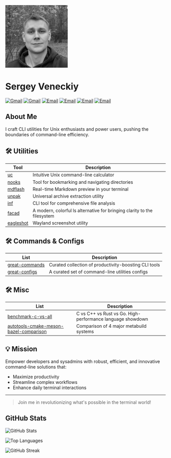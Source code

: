 ![github_photo](github_photo.jpg)

# Sergey Veneckiy

[![Gmail](https://img.shields.io/badge/Gmail-Email%20Me-blue?logo=gmail)](mailto:s.venetsky@gmail.com)
[![Gmail](https://img.shields.io/badge/Gmail-Email%20Me-f5b836?logo=gmail)](mailto:s.venetsky@gmail.com)
[![Email](https://img.shields.io/badge/Email-Holla%20at%20Me-f5b836?logo=neowin&logoColor=white)](mailto:s.venetsky@gmail.com)
[![Email](https://img.shields.io/badge/Email-Hit%20Me%20Up-f5b836?logo=minutemailer&logoColor=white)](mailto:s.venetsky@gmail.com)
[![Email](https://img.shields.io/badge/Email-Ping%20Me-f5b836?logo=protonmail&logoColor=white)](mailto:s.venetsky@gmail.com)
[![Email](https://img.shields.io/badge/Email-hit_me_up_bro%40gmail.com-f5b836?style=flat-square&logo=maildotru&logoColor=white)](mailto:s.venetsky@gmail.com)


## About Me

I craft CLI utilities for Unix enthusiasts and power users, pushing the boundaries of command-line efficiency.


## 🛠️ Utilities

| Tool | Description |
|------|-------------|
| [uc](https://github.com/yellow-footed-honeyguide/uc) | Intuitive Unix command-line calculator |
| [nooks](https://github.com/yellow-footed-honeyguide/nooks) | Tool for bookmarking and navigating directories |
| [mdflash](https://github.com/yellow-footed-honeyguide/mdflash) | Real-time Markdown preview in your terminal |
| [unpak](https://github.com/yellow-footed-honeyguide/unpak) | Universal archive extraction utility |
| [inf](https://github.com/yellow-footed-honeyguide/inf) | CLI tool for comprehensive file analysis  |
| [facad](https://github.com/yellow-footed-honeyguide/facad) | A modern, colorful ls alternative for bringing clarity to the filesystem |
| [eagleshot](https://github.com/yellow-footed-honeyguide/eagleshot) | Wayland screenshot utility |

## 🛠️ Commands & Configs
| List        | Description |
|-------------|-------------|
| [great-commands](https://github.com/yellow-footed-honeyguide/great-commands)| Curated collection of productivity-boosting CLI tools |
| [great-configs](https://github.com/yellow-footed-honeyguide/great-configs)  | A curated set of command-line utilities configs |

## 🛠️ Misc
| List        | Description |
|-------------|-------------|
| [benchmark-c-vs-all](https://github.com/yellow-footed-honeyguide/benchmark-c-vs-all)| C vs C++ vs Rust vs Go. High-performance language showdown |
| [autotools-cmake-meson-bazel-comparison](https://github.com/yellow-footed-honeyguide/autotools-cmake-meson-bazel-comparison) | Comparison of 4 major metabuild systems |


## 💡 Mission

Empower developers and sysadmins with robust, efficient, and innovative command-line solutions that:

- Maximize productivity
- Streamline complex workflows
- Enhance daily terminal interactions

---

> Join me in revolutionizing what's possible in the terminal world!


## GitHub Stats

![GitHub Stats](https://github-readme-stats.vercel.app/api?username=yellow-footed-honeyguide&show_icons=true&count_private=true&theme=default&bg_color=ffffff&title_color=163852&text_color=163852&icon_color=f5b836&border_color=f5b836&border_radius=10&card_width=495&custom_title=Honeyguide%20Pixel%20Forge&stat_color=163852&rank_icon=163852&ring_color=f5b836)


![Top Languages](https://github-readme-stats.vercel.app/api/top-langs/?username=yellow-footed-honeyguide&layout=compact&theme=default&title_color=163852&text_color=163852&bg_color=ffffff&border_color=163852&border_radius=10&card_width=495)


![GitHub Streak](https://github-readme-streak-stats.herokuapp.com/?user=yellow-footed-honeyguide&theme=default&background=ffffff&border=163852&ring=f5b836&fire=f5b836&currStreakNum=163852&sideNums=163852&currStreakLabel=163852&sideLabels=163852&dates=163852)


<!-- ![Activity Graph](https://github-readme-activity-graph.vercel.app/graph?username=yellow-footed-honeyguide&bg_color=ffffff&color=163852&line=163852&point=f5b836&area_color=163852&area=true&hide_border=false&custom_title=GitHub%20Contribution%20Graph) -->


